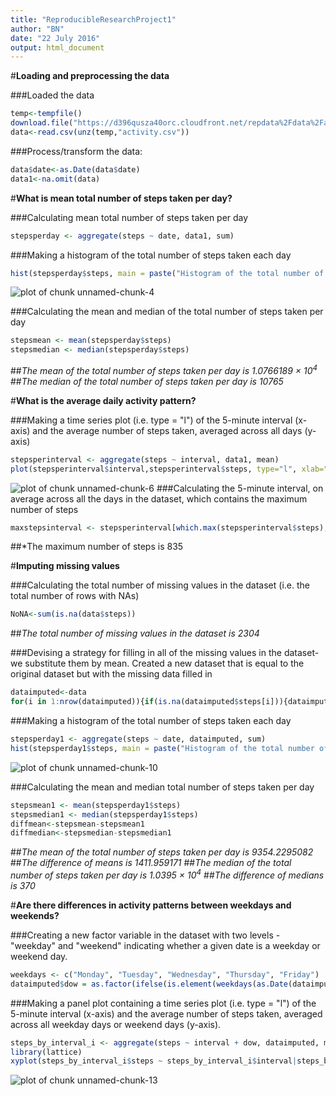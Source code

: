 ```yaml
---
title: "ReproducibleResearchProject1"
author: "BN"
date: "22 July 2016"
output: html_document
---
```


#**Loading and preprocessing the data**

###Loaded the data 

```r
temp<-tempfile()
download.file("https://d396qusza40orc.cloudfront.net/repdata%2Fdata%2Factivity.zip",temp)
data<-read.csv(unz(temp,"activity.csv"))
```

###Process/transform the data:

```r
data$date<-as.Date(data$date)
data1<-na.omit(data)
```

#**What is mean total number of steps taken per day?**

###Calculating mean total number of steps taken per day

```r
stepsperday <- aggregate(steps ~ date, data1, sum)
```

###Making a histogram of the total number of steps taken each day

```r
hist(stepsperday$steps, main = paste("Histogram of the total number of steps taken each day"), col=3, xlab="Number of Steps", ylab="Count")
```

![plot of chunk unnamed-chunk-4](figure/unnamed-chunk-4-1.png)

###Calculating the mean and median of the total number of steps taken per day

```r
stepsmean <- mean(stepsperday$steps)
stepsmedian <- median(stepsperday$steps)
```
##*The mean of the total number of steps taken per day is 1.0766189 &times; 10<sup>4</sup>*
##*The median of the total number of steps taken per day is 10765*

#**What is the average daily activity pattern?**

###Making a time series plot (i.e. type = "l") of the 5-minute interval (x-axis) and the average number of steps taken, averaged across all days (y-axis)

```r
stepsperinterval <- aggregate(steps ~ interval, data1, mean)
plot(stepsperinterval$interval,stepsperinterval$steps, type="l", xlab="Interval", ylab="Average Number of Steps Taken",main="Average Number of Steps per Day by Interval")
```

![plot of chunk unnamed-chunk-6](figure/unnamed-chunk-6-1.png)
###Calculating the 5-minute interval, on average across all the days in the dataset, which contains the maximum number of steps

```r
maxstepsinterval <- stepsperinterval[which.max(stepsperinterval$steps),1]
```

##*The maximum number of steps is 835 

#**Imputing missing values**

###Calculating the total number of missing values in the dataset (i.e. the total number of rows with NAs)

```r
NoNA<-sum(is.na(data$steps))
```
##*The total number of missing values in the dataset is 2304*

###Devising a strategy for filling in all of the missing values in the dataset- we substitute them by mean. Created a new dataset that is equal to the original dataset but with the missing data filled in

```r
dataimputed<-data
for(i in 1:nrow(dataimputed)){if(is.na(dataimputed$steps[i])){dataimputed$steps[i]<-0}} 
```

###Making a histogram of the total number of steps taken each day

```r
stepsperday1 <- aggregate(steps ~ date, dataimputed, sum)
hist(stepsperday1$steps, main = paste("Histogram of the total number of steps taken each day"), col=3, xlab="Number of Steps", ylab="Count")
```

![plot of chunk unnamed-chunk-10](figure/unnamed-chunk-10-1.png)

###Calculating the mean and median total number of steps taken per day

```r
stepsmean1 <- mean(stepsperday1$steps)
stepsmedian1 <- median(stepsperday1$steps)
diffmean<-stepsmean-stepsmean1
diffmedian<-stepsmedian-stepsmedian1
```

##*The mean of the total number of steps taken per day is 9354.2295082*
##*The difference of means is 1411.959171*
##*The median of the total number of steps taken per day is 1.0395 &times; 10<sup>4</sup>*
##*The difference of medians is 370*

#**Are there differences in activity patterns between weekdays and weekends?**

###Creating a new factor variable in the dataset with two levels - "weekday" and "weekend" indicating whether a given date is a weekday or weekend day.

```r
weekdays <- c("Monday", "Tuesday", "Wednesday", "Thursday", "Friday")
dataimputed$dow = as.factor(ifelse(is.element(weekdays(as.Date(dataimputed$date)),weekdays), "Weekday", "Weekend"))
```

###Making a panel plot containing a time series plot (i.e. type = "l") of the 5-minute interval (x-axis) and the average number of steps taken, averaged across all weekday days or weekend days (y-axis).

```r
steps_by_interval_i <- aggregate(steps ~ interval + dow, dataimputed, mean)
library(lattice)
xyplot(steps_by_interval_i$steps ~ steps_by_interval_i$interval|steps_by_interval_i$dow, main="Average Steps per Day by Interval",xlab="Interval", ylab="Steps",layout=c(1,2), type="l")
```

![plot of chunk unnamed-chunk-13](figure/unnamed-chunk-13-1.png)
